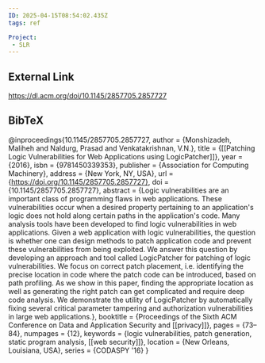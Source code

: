 ```yaml
---
ID: 2025-04-15T08:54:02.435Z
tags: ref

Project:
 - SLR
---
```

## External Link

https://dl.acm.org/doi/10.1145/2857705.2857727

## BibTeX

@inproceedings{10.1145/2857705.2857727, author = {Monshizadeh, Maliheh and Naldurg, Prasad and Venkatakrishnan, V.N.}, title = {[[Patching Logic Vulnerabilities for Web Applications using LogicPatcher]]}, year = {2016}, isbn = {9781450339353}, publisher = {Association for Computing Machinery}, address = {New York, NY, USA}, url = {https://doi.org/10.1145/2857705.2857727}, doi = {10.1145/2857705.2857727}, abstract = {Logic vulnerabilities are an important class of programming flaws in web applications. These vulnerabilities occur when a desired property pertaining to an application's logic does not hold along certain paths in the application's code. Many analysis tools have been developed to find logic vulnerabilities in web applications. Given a web application with logic vulnerabilities, the question is whether one can design methods to patch application code and prevent these vulnerabilities from being exploited. We answer this question by developing an approach and tool called LogicPatcher for patching of logic vulnerabilities. We focus on correct patch placement, i.e. identifying the precise location in code where the patch code can be introduced, based on path profiling. As we show in this paper, finding the appropriate location as well as generating the right patch can get complicated and require deep code analysis. We demonstrate the utility of LogicPatcher by automatically fixing several critical parameter tampering and authorization vulnerabilities in large web applications.}, booktitle = {Proceedings of the Sixth ACM Conference on Data and Application Security and [[privacy]]}, pages = {73–84}, numpages = {12}, keywords = {logic vulnerabilities, patch generation, static program analysis, [[web security]]}, location = {New Orleans, Louisiana, USA}, series = {CODASPY '16} }
